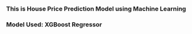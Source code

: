 ### This is House Price Prediction Model using Machine Learning ###


### Model Used: XGBoost Regressor ###